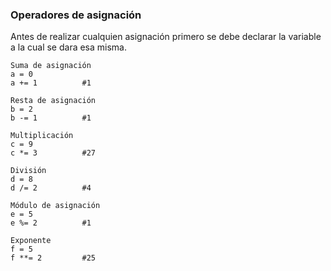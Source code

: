 ### Operadores de asignación
Antes de realizar cualquien asignación primero se debe declarar la variable a la cual se dara esa misma.

```
Suma de asignación
a = 0
a += 1          #1

Resta de asignación
b = 2
b -= 1          #1

Multiplicación
c = 9
c *= 3          #27

División
d = 8
d /= 2          #4

Módulo de asignación
e = 5
e %= 2          #1

Exponente
f = 5
f **= 2         #25
``` 